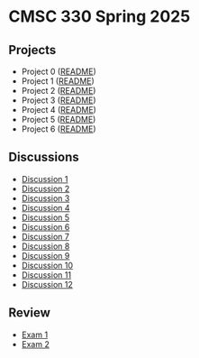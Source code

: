 # CMSC 330 Spring 2025

## Projects
- Project 0 ([README](https://github.com/cmsc330spring25/spring25/blob/main/projects/project0/project0.md))
- Project 1 ([README](https://github.com/cmsc330spring25/spring25/blob/main/projects/project1/project1.md))
- Project 2 ([README](https://github.com/cmsc330spring25/spring25/blob/main/projects/project2/README.md))
- Project 3 ([README](https://github.com/cmsc330spring25/spring25/blob/main/projects/project3/project3.md))
- Project 4 ([README](https://github.com/cmsc330spring25/spring25/tree/main/projects/project4))
- Project 5 ([README](https://github.com/cmsc330spring25/spring25/tree/main/projects/project5))
- Project 6 ([README](https://github.com/cmsc330spring25/spring25/tree/main/projects/project6))

## Discussions
- [Discussion 1](https://github.com/cmsc330spring25/spring25/tree/main/discussions/d1_git)
- [Discussion 2](https://github.com/cmsc330spring25/spring25/tree/main/discussions/d2_ocaml_typing)
- [Discussion 3](https://github.com/cmsc330spring25/spring25/tree/main/discussions/d3_hof_variants)
- [Discussion 4](https://github.com/cmsc330spring25/spring25/tree/main/discussions/d4_pbt_regex)
- [Discussion 5](https://github.com/cmsc330spring25/spring25/tree/main/discussions/d5_nfa_dfa)
- [Discussion 6](https://github.com/cmsc330spring25/spring25/tree/main/discussions/d6_fsm_review)
- [Discussion 7](https://github.com/cmsc330spring25/spring25/tree/main/discussions/d7_cfg_interps)
- [Discussion 8](https://github.com/cmsc330spring25/spring25/tree/main/discussions/d8_opsem)
- [Discussion 9](https://github.com/cmsc330spring25/spring25/tree/main/discussions/d9_typechecking)
- [Discussion 10](https://github.com/cmsc330spring25/spring25/tree/main/discussions/d10_lambda)
- [Discussion 11](https://github.com/cmsc330spring25/spring25/tree/main/discussions/d11_rust_basics)
- [Discussion 12](https://github.com/cmsc330spring25/spring25/tree/main/discussions/d12_rust_ownership)

## Review
- [Exam 1](https://github.com/cmsc330spring25/spring25/tree/main/course-files/review/Exam1-Review)
- [Exam 2](https://github.com/cmsc330spring25/spring25/tree/main/course-files/review/Exam2-Review)
